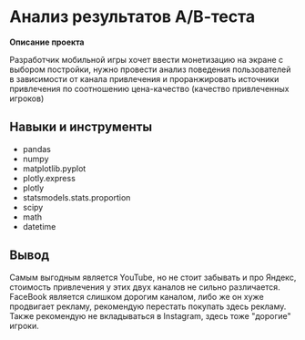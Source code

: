 # Анализ результатов А/В-теста
**Описание проекта**

Разработчик мобильной игры хочет ввести монетизацию на экране с выбором постройки, нужно провести анализ поведения пользователей в зависимости от канала привлечения и проранжировать источники привлечения по соотношению цена-качество (качество привлеченных игроков)

## Навыки и инструменты
- pandas
- numpy
- matplotlib.pyplot
- plotly.express
- plotly
- statsmodels.stats.proportion
- scipy
- math
- datetime

## Вывод
Самым выгодным является YouTube, но не стоит забывать и про Яндекс, стоимость привлечения у этих двух каналов не сильно различается. FaceBook является слишком дорогим каналом, либо же он хуже продвигает рекламу, рекомендую перестать покупать здесь рекламу. Также рекомендую не вкладываться в Instagram, здесь тоже "дорогие" игроки.
